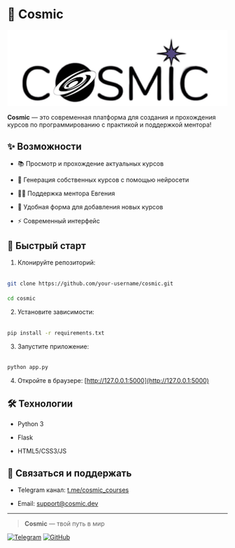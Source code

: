 # 🚀 Cosmic

<div align="center">
  <img alt="Логотип" src="img.png"/>
</div>  

**Cosmic** — это современная платформа для создания и прохождения курсов по программированию с практикой и поддержкой ментора!

  

## ✨ Возможности

  

- 📚 Просмотр и прохождение актуальных курсов

- 🤖 Генерация собственных курсов с помощью нейросети

- 👨‍🏫 Поддержка ментора Евгения

- 📝 Удобная форма для добавления новых курсов

- ⚡ Современный интерфейс

  

## 🚀 Быстрый старт

  

1. Клонируйте репозиторий:

```bash

git clone https://github.com/your-username/cosmic.git

cd cosmic

```

2. Установите зависимости:

```bash

pip install -r requirements.txt

```

3. Запустите приложение:

```bash

python app.py

```

4. Откройте в браузере: [http://127.0.0.1:5000](http://127.0.0.1:5000)



## 🛠️ Технологии

  

- Python 3

- Flask

- HTML5/CSS3/JS

  

## 📢 Связаться и поддержать

  

- Telegram канал: [t.me/cosmic_courses](https://t.me/cosmic_courses)

- Email: support@cosmic.dev

  

---

  

> **Cosmic** — твой путь в мир

[![Telegram](https://img.shields.io/badge/Telegram-2CA5E0?style=for-the-badge&logo=telegram&logoColor=white)](@cosmicprojec)
[![GitHub](https://img.shields.io/badge/GitHub-181717?style=for-the-badge&logo=github&logoColor=white)](https://github.com/cosmicmars/cosmic)


